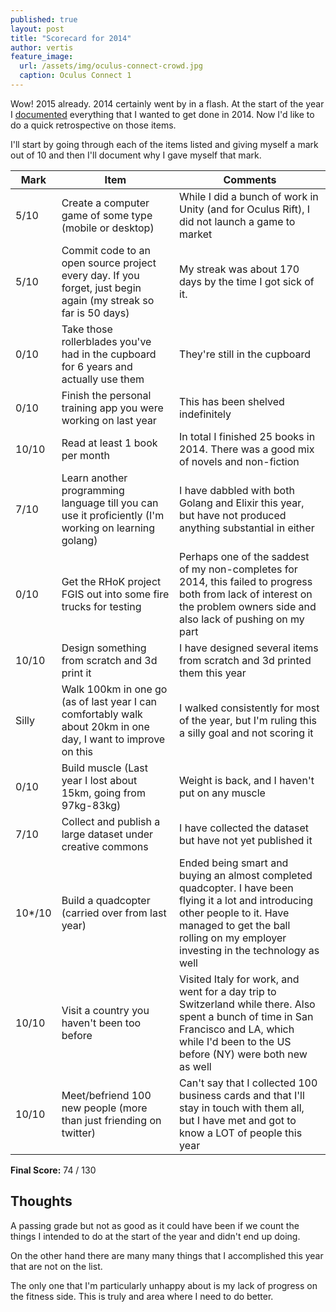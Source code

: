 ```yaml
---
published: true
layout: post
title: "Scorecard for 2014"
author: vertis
feature_image:
  url: /assets/img/oculus-connect-crowd.jpg
  caption: Oculus Connect 1
---
```


Wow! 2015 already. 2014 certainly went by in a flash. At the start of the year I [documented](/2014/01/01/things-i-want-to-do-this-year.html) everything that I wanted to get done in 2014. Now I'd like to do a quick retrospective on those items.
<!--more-->

I'll start by going through each of the items listed and giving myself a mark out of 10 and then I'll document why I gave myself that mark.

| Mark   | Item | Comments |
|--------|------|----------|
| 5/10   | Create a computer game of some type (mobile or desktop) | While I did a bunch of work in Unity (and for Oculus Rift), I did not launch a game to market |
| 5/10   | Commit code to an open source project every day. If you forget, just begin again (my streak so far is 50 days) | My streak was about 170 days by the time I got sick of it. |
| 0/10   | Take those rollerblades you've had in the cupboard for 6 years and actually use them | They're still in the cupboard |
| 0/10   | Finish the personal training app you were working on last year | This has been shelved indefinitely |
| 10/10  | Read at least 1 book per month | In total I finished 25 books in 2014. There was a good mix of novels and non-fiction |
| 7/10   | Learn another programming language till you can use it proficiently (I'm working on learning golang) | I have dabbled with both Golang and Elixir this year, but have not produced anything substantial in either |
| 0/10   | Get the RHoK project FGIS out into some fire trucks for testing | Perhaps one of the saddest of my non-completes for 2014, this failed to progress both from lack of interest on the problem owners side and also lack of pushing on my part |
| 10/10  | Design something from scratch and 3d print it | I have designed several items from scratch and 3d printed them this year |
| Silly  | Walk 100km in one go (as of last year I can comfortably walk about 20km in one day, I want to improve on this | I walked consistently for most of the year, but I'm ruling this a silly goal and not scoring it |
| 0/10   | Build muscle (Last year I lost about 15km, going from 97kg-83kg) | Weight is back, and I haven't put on any muscle |
| 7/10   | Collect and publish a large dataset under creative commons | I have collected the dataset but have not yet published it |
| 10*/10 | Build a quadcopter (carried over from last year) | Ended being smart and buying an almost completed quadcopter. I have been flying it a lot and introducing other people to it. Have managed to get the ball rolling on my employer investing in the technology as well |
| 10/10  | Visit a country you haven't been too before | Visited Italy for work, and went for a day trip to Switzerland while there. Also spent a bunch of time in San Francisco and LA, which while I'd been to the US before (NY) were both new as well |
| 10/10  | Meet/befriend 100 new people (more than just friending on twitter) | Can't say that I collected 100 business cards and that I'll stay in touch with them all, but I have met and got to know a LOT of people this year |

**Final Score:** 74 / 130

Thoughts
---
A passing grade but not as good as it could have been if we count the things I intended to do at the start of the year and didn't end up doing.

On the other hand there are many many things that I accomplished this year that are not on the list.

The only one that I'm particularly unhappy about is my lack of progress on the fitness side. This is truly and area where I need to do better.

